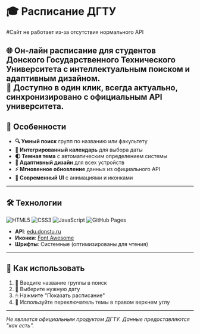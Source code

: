 # 🎓 Расписание ДГТУ
#Сайт не работает из-за отсутствия нормального API

🌐 **Он-лайн расписание** для студентов Донского Государственного Технического Университета с интеллектуальным поиском и адаптивным дизайном.  
🚀 Доступно в один клик, всегда актуально, синхронизировано с официальным API университета.
---

## 🌟 Особенности

- **🔍 Умный поиск** групп по названию или факультету  
- **📅 Интегрированный календарь** для выбора даты  
- **🌓 Темная тема** с автоматическим определением системы  
- **📱 Адаптивный дизайн** для всех устройств  
- **⚡️ Мгновенное обновление** данных из официального API  
- **🎨 Современный UI** с анимациями и иконками  

---

## 🛠 Технологии

![HTML5](https://img.shields.io/badge/-HTML5-E34F26?logo=html5&logoColor=white)
![CSS3](https://img.shields.io/badge/-CSS3-1572B6?logo=css3&logoColor=white)
![JavaScript](https://img.shields.io/badge/-JavaScript-F7DF1E?logo=javascript&logoColor=black)
![GitHub Pages](https://img.shields.io/badge/-GitHub_Pages-222?logo=github)

- **API**: [edu.donstu.ru](https://edu.donstu.ru)  
- **Иконки**: [Font Awesome](https://fontawesome.com)  
- **Шрифты**: Системные (оптимизированы для чтения)  

---

## 🚀 Как использовать


1. 🔎 Введите название группы в поиск
2. 📆 Выберите нужную дату
3. 🖱 Нажмите "Показать расписание"
5. 🌙 Используйте переключатель темы в правом верхнем углу

---

*Не является официальным продуктом ДГТУ. Данные предоставляются "как есть".*

